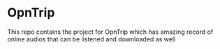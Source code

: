 # OpnTrip
This repo contains the project for OpnTrip which has amazing record of online audios that can be listened and downloaded as well
